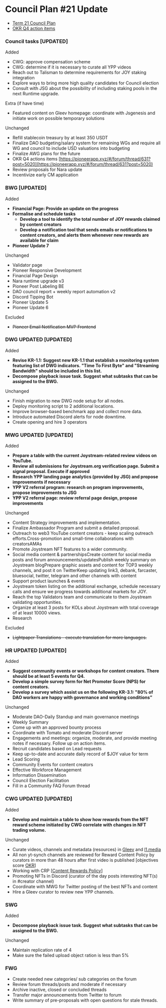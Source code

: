 # Council Plan #21 Update 

- [Term 21 Council Plan](https://pioneerapp.xyz/#/proposals/preview/590)
- [OKR Q4 action items](https://pioneerapp.xyz/#/forum/thread/631?post=5020)

### Council tasks  [UPDATED]

Added

- CWG: approve compensation scheme
- CWG: determine if it is necessary to curate all YPP videos
- Reach out to Talisman to determine requirements for JOY staking integration
- Explore ways to bring more high quality candidates for Council election
- Consult with JSG about the possibility of including staking pools in the next Runtime upgrade.

Extra (if have time)

- Featured content on Gleev homepage: coordinate with Jsgenesis and initiate work on possible temporary solutions

Unchanged

- Refill stablecoin treasury by at least 350 USDT
- Finalize DAO budgeting/salary system for remaining WGs and require all WG and council to include USD valuations into budgeting
- Finalize AWG plans for the future
- OKR Q4 actions items [https://pioneerapp.xyz/#/forum/thread/631?post=5020](https://pioneerapp.xyz/#/forum/thread/631?post=5020)
- Review proposals for Nara update
- Incentivize early CM application

### **BWG   [UPDATED**]

Added

- **Financial Page: Provide an update on the progress**
- **Formalise and schedule tasks**
    - **Develop a tool to identify the total number of JOY rewards claimed by content creators**
    - **Develop a notification tool that sends emails or notifications to content creators, and alerts them whenever new rewards are available for claim**
- **Pioneer Update 7**

Unchanged 

- Validator page
- Pioneer Responsive Development
- Financial Page Design
- Nara runtime upgrade v3
- Pioneer Post Labeling BE
- DAO council report + weekly report automation v2
- Discord Tipping Bot
- Pioneer Update 5
- Pioneer Update 6

Excluded

- ~~Pioneer Email Notification MVP Frontend~~

### **DWG UPDATED   [UPDATED**]

Added

- **Revise KR-1.1: Suggest new KR-1.1 that establish a monitoring system featuring list of DWG indicators. "Time To First Byte" and "Streaming Bandwidth" should be included in this list.**
- **Decompose playback issue task. Suggest what subtasks that can be assigned to the BWG.**

Unchanged 

- Finish migration to new DWG node setup for all nodes.
- Deploy monitoring script to 2 additional locations.
- Improve browser-based benchmark app and collect more data.
- Introduce automated Discord alerts for node downtime.
- Create opening and hire 3 operators

### **MWG UPDATED   [UPDATED**]

Added

- **Prepare a table with the current Joystream-related review videos on YouTube.**
- **Review all submissions for Joystream.org verification page. Submit a signal proposal. Execute if approved**
- **Research YPP landing page analytics (provided by JSG) and propose improvements if necessary**
- **YPP V2 referral program: research on program improvements, propose improvements to JSG**
- **YPP V2 referral page: review referral page design, propose improvements**

Unchanged 

- Content Strategy improvements and implementation.
- Finalize Ambassador Program and submit a detailed proposal.
- Outreach to web3 YouTube content creators - keep scaling outreach efforts.Cross-promotion and small-time collaborations with creatorsAMAs
- Promote Joystream NFT features to a wider community.
- Social media content & partnershipsCreate content for social media posts and forum announcements/updatesPublish weekly summary on Joystream blogPrepare graphic assets and content for TOP3 weekly channels, and post it on TwitterKeep updating link3, debank, farcaster, bluesocial, twitter, telegram and other channels with content
- Support product launches & events
- Joystream token listing on the additional exchange, schedule necessary calls and ensure we progress towards additional markets for JOY.
- Reach the top Validators team and communicate to them Joystream validating opportunities.
- Organize at least 3 posts for KOLs about Joystream with total coverage of at least 10000 views.
- Research

Excluded

- ~~Lightpaper Translations - execute translation for more languages.~~

### **HR UPDATED   [UPDATED**]

Added

- **Suggest community events or workshops for content creators. There should be at least 5 events for Q4.**
- **Develop a simple survey form for Net Promoter Score (NPS) for content creators.**
- **Develop a survey which assist us on the following KR-3.1: "80% of DAO workers are happy with governance and working conditions”**

Unchanged

- Moderate DAO-Daily Standup and main governance meetings
- Weekly Summary
- Come up with an approved bounty process
- Coordinate with Tomato and moderate Discord server
- Engagements and meetings: organize, moderate, and provide meeting notes if necessary. Follow up on action items.
- Recruit candidates based on Lead requests
- Keep up-to-date and accurate daily record of $JOY value for term
- Lead Scoring
- Community Events for content creators
- Effective Workforce Management
- Information Dissemination
- Council Election Facilitation
- Fill in a Community FAQ Forum thread

### **CWG UPDATED   [UPDATED**]

Added

- **Develop and maintain a table to show how rewards from the NFT reward scheme initiated by CWG correlate with changes in NFT trading volume.**

Unchanged

- Curate videos, channels and metadata (resources) in [Gleev](https://gleev.xyz/) and [l1.media](https://l1.media/)
- All non yt-synch channels are reviewed for Reward Content Policy by curators in more than 48 hours after first video is published [objectives score [OKR](https://miro.com/app/board/uXjVMaVGcaY=/)]
- Working with CRP [[Content Rewards Policy](https://www.notion.so/Content-Rewards-Policy-f215e3fb7b984827a6facf2de683e40a?pvs=21)]
- Promoting NFTs in Discord (curator of the day posts interesting NFT(s) in #creator channel)
- Coordinate with MWG for Twitter posting of the best NFTs and content
- Hire a Gleev curator to review new YPP channels.

### **SWG**

Added

- **Decompose playback issue task. Suggest what subtasks that can be assigned to the BWG.**

Unchanged

- Maintain replication rate of 4
- Make sure the failed upload object ration is less than 5%

### **FWG**

- Create needed new categories/ sub categories on the forum
- Review forum threads/posts and moderate if necessary
- Archive inactive, closed or concluded threads
- Transfer major announcements from Twitter to forum
- Write summary of pre-proposals with open questions for stale threads.
